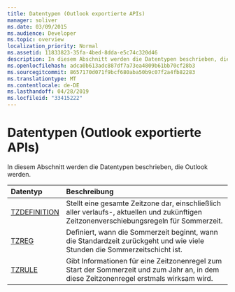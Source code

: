 ```yaml
---
title: Datentypen (Outlook exportierte APIs)
manager: soliver
ms.date: 03/09/2015
ms.audience: Developer
ms.topic: overview
localization_priority: Normal
ms.assetid: 11833823-35fa-4bed-8dda-e5c74c320d46
description: In diesem Abschnitt werden die Datentypen beschrieben, die Outlook werden.
ms.openlocfilehash: adca0b613adc887df7a73ea4809b61bb70cf28b3
ms.sourcegitcommit: 8657170d071f9bcf680aba50b9c07f2a4fb82283
ms.translationtype: MT
ms.contentlocale: de-DE
ms.lasthandoff: 04/28/2019
ms.locfileid: "33415222"
---
```

# <a name="data-types-outlook-exported-apis"></a>Datentypen (Outlook exportierte APIs)

In diesem Abschnitt werden die Datentypen beschrieben, die Outlook werden.
  
|**Datentyp**|**Beschreibung**|
|:-----|:-----|
|[TZDEFINITION](tzdefinition.md) <br/> |Stellt eine gesamte Zeitzone dar, einschließlich aller verlaufs-, aktuellen und zukünftigen Zeitzonenverschiebungsregeln für Sommerzeit.  <br/> |
|[TZREG](tzreg.md) <br/> |Definiert, wann die Sommerzeit beginnt, wann die Standardzeit zurückgeht und wie viele Stunden die Sommerzeitschicht ist.  <br/> |
|[TZRULE](tzrule.md) <br/> |Gibt Informationen für eine Zeitzonenregel zum Start der Sommerzeit und zum Jahr an, in dem diese Zeitzonenregel erstmals wirksam wird.  <br/> |
   

